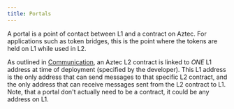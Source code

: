 ```yaml
---
title: Portals
---
```


A portal is a point of contact between L1 and a contract on Aztec. For applications such as token bridges, this is the point where the tokens are held on L1 while used in L2.

As outlined in [Communication](../../../../learn/concepts/communication/cross_chain_calls.md), an Aztec L2 contract is linked to _ONE_ L1 address at time of deployment (specified by the developer). This L1 address is the only address that can send messages to that specific L2 contract, and the only address that can receive messages sent from the L2 contract to L1. Note, that a portal don't actually need to be a contract, it could be any address on L1.
